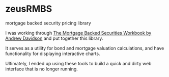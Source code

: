 # zeusRMBS
mortgage backed security pricing library

I was working through [The Mortgage Backed Securities Workbook by Andrew Davidson](https://www.amazon.com/Mortgage-Backed-Securities-Workbook-Andrew-Davidson/dp/0578148153/ref=sr_1_12?s=books&ie=UTF8&qid=1414093370&sr=1-12) and put together this library.

It serves as a utility for bond and mortgage valuation calculations, and have functionality for displaying interactive charts.

Ultimately, I ended up using these tools to build a quick and dirty web interface that is no longer running.
